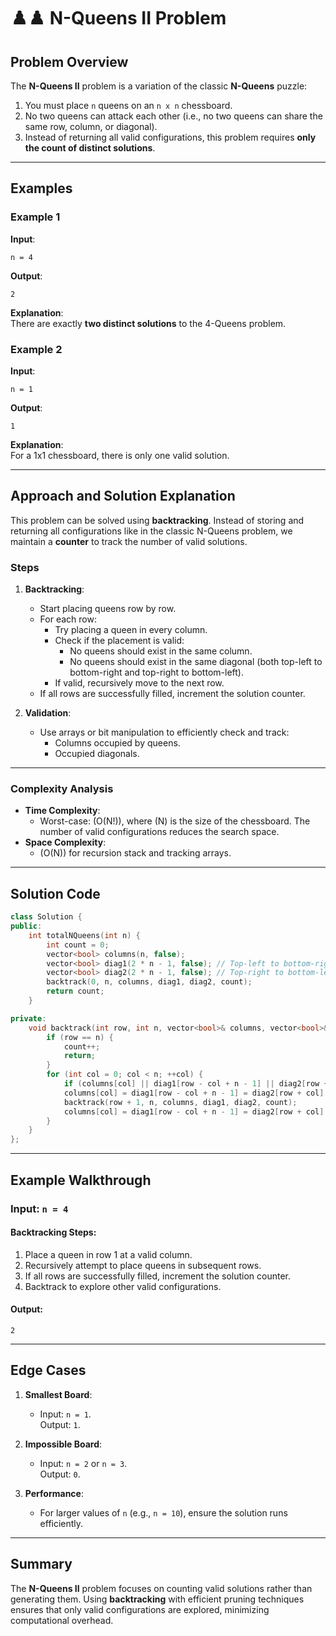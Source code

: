 # ♟️♟️ N-Queens II Problem

## Problem Overview

The **N-Queens II** problem is a variation of the classic **N-Queens** puzzle:
1. You must place `n` queens on an `n x n` chessboard.
2. No two queens can attack each other (i.e., no two queens can share the same row, column, or diagonal).
3. Instead of returning all valid configurations, this problem requires **only the count of distinct solutions**.

---

## Examples

### Example 1
**Input**:  
```plaintext
n = 4
```

**Output**:  
```plaintext
2
```

**Explanation**:  
There are exactly **two distinct solutions** to the 4-Queens problem.

### Example 2
**Input**:  
```plaintext
n = 1
```

**Output**:  
```plaintext
1
```

**Explanation**:  
For a 1x1 chessboard, there is only one valid solution.

---

## Approach and Solution Explanation

This problem can be solved using **backtracking**. Instead of storing and returning all configurations like in the classic N-Queens problem, we maintain a **counter** to track the number of valid solutions.

### Steps
1. **Backtracking**:
   - Start placing queens row by row.
   - For each row:
     - Try placing a queen in every column.
     - Check if the placement is valid:
       - No queens should exist in the same column.
       - No queens should exist in the same diagonal (both top-left to bottom-right and top-right to bottom-left).
     - If valid, recursively move to the next row.
   - If all rows are successfully filled, increment the solution counter.

2. **Validation**:
   - Use arrays or bit manipulation to efficiently check and track:
     - Columns occupied by queens.
     - Occupied diagonals.

---

### Complexity Analysis

- **Time Complexity**:  
  - Worst-case: \(O(N!)\), where \(N\) is the size of the chessboard. The number of valid configurations reduces the search space.
- **Space Complexity**:  
  - \(O(N)\) for recursion stack and tracking arrays.

---

## Solution Code

```cpp
class Solution {
public:
    int totalNQueens(int n) {
        int count = 0;
        vector<bool> columns(n, false);
        vector<bool> diag1(2 * n - 1, false); // Top-left to bottom-right diagonal
        vector<bool> diag2(2 * n - 1, false); // Top-right to bottom-left diagonal
        backtrack(0, n, columns, diag1, diag2, count);
        return count;
    }

private:
    void backtrack(int row, int n, vector<bool>& columns, vector<bool>& diag1, vector<bool>& diag2, int& count) {
        if (row == n) {
            count++;
            return;
        }
        for (int col = 0; col < n; ++col) {
            if (columns[col] || diag1[row - col + n - 1] || diag2[row + col]) continue;
            columns[col] = diag1[row - col + n - 1] = diag2[row + col] = true;
            backtrack(row + 1, n, columns, diag1, diag2, count);
            columns[col] = diag1[row - col + n - 1] = diag2[row + col] = false;
        }
    }
};
```

---

## Example Walkthrough

### Input: `n = 4`

#### Backtracking Steps:
1. Place a queen in row 1 at a valid column.
2. Recursively attempt to place queens in subsequent rows.
3. If all rows are successfully filled, increment the solution counter.
4. Backtrack to explore other valid configurations.

#### Output:
```plaintext
2
```

---

## Edge Cases

1. **Smallest Board**:  
   - Input: `n = 1`.  
     Output: `1`.

2. **Impossible Board**:  
   - Input: `n = 2` or `n = 3`.  
     Output: `0`.

3. **Performance**:  
   - For larger values of `n` (e.g., `n = 10`), ensure the solution runs efficiently.

---

## Summary

The **N-Queens II** problem focuses on counting valid solutions rather than generating them. Using **backtracking** with efficient pruning techniques ensures that only valid configurations are explored, minimizing computational overhead.
